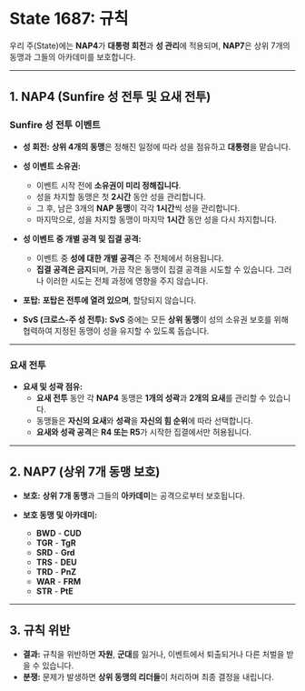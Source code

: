 # **State 1687: 규칙**

우리 주(State)에는 **NAP4**가 **대통령 회전**과 **성 관리**에 적용되며, **NAP7**은 상위 7개의 동맹과 그들의 아카데미를 보호합니다.

---

## **1. NAP4 (Sunfire 성 전투 및 요새 전투)**

### **Sunfire 성 전투 이벤트**

- **성 회전:** **상위 4개의 동맹**은 정해진 일정에 따라 성을 점유하고 **대통령**을 맡습니다.

- **성 이벤트 소유권:**  
  - 이벤트 시작 전에 **소유권이 미리 정해집니다**.
  - 성을 차지할 동맹은 첫 **2시간** 동안 성을 관리합니다.
  - 그 후, 남은 3개의 **NAP 동맹**이 각각 **1시간**씩 성을 관리합니다.
  - 마지막으로, 성을 차지할 동맹이 마지막 **1시간** 동안 성을 다시 차지합니다.

- **성 이벤트 중 개별 공격 및 집결 공격:**
  - 이벤트 중 **성에 대한 개별 공격**은 주 전체에서 허용됩니다.
  - **집결 공격은 금지**되며, 가끔 작은 동맹이 집결 공격을 시도할 수 있습니다. 그러나 이러한 시도는 전체 과정에 영향을 주지 않습니다.
  
- **포탑:** **포탑은 전투에 열려 있으며**, 할당되지 않습니다.

- **SvS (크로스-주 성 전투):** **SvS** 중에는 모든 **상위 동맹**이 성의 소유권 보호를 위해 협력하여 지정된 동맹이 성을 유지할 수 있도록 돕습니다.

---

### **요새 전투**

- **요새 및 성곽 점유:**  
  - **요새 전투** 동안 각 **NAP4** 동맹은 **1개의 성곽**과 **2개의 요새**를 관리할 수 있습니다.
  - 동맹들은 **자신의 요새**와 **성곽**을 **자신의 힘 순위**에 따라 선택합니다.
  - **요새와 성곽 공격**은 **R4 또는 R5**가 시작한 집결에서만 허용됩니다.

---

## **2. NAP7 (상위 7개 동맹 보호)**

- **보호:** **상위 7개 동맹**과 그들의 **아카데미**는 공격으로부터 보호됩니다.

- **보호 동맹 및 아카데미:**
  - **BWD** - **CUD**
  - **TGR** - **TgR**
  - **SRD** - **Grd**
  - **TRS** - **DEU**
  - **TRD** - **PnZ**
  - **WAR** - **FRM**
  - **STR** - **PtE**

---

## **3. 규칙 위반**

- **결과:** 규칙을 위반하면 **자원**, **군대**를 잃거나, 이벤트에서 퇴출되거나 다른 처벌을 받을 수 있습니다.
- **분쟁:** 문제가 발생하면 **상위 동맹의 리더들**이 처리하며 최종 결정을 내립니다.
